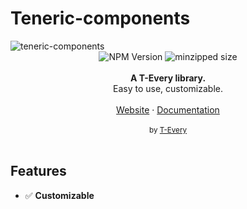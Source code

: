 # Teneric-components


 <img alt="teneric-components" src="https://i.imgur.com/XIX7gqb.png"/>

<div align="center">
    <img src="https://badgen.net/npm/v/@t-every/teneric-components" alt="NPM Version" />
    <img src="https://badgen.net/bundlephobia/minzip/@t-every/teneric-components" alt="minzipped size"/>
</div>
<br />
<div align="center"><strong>A T-Every library.</strong></div>
<div align="center">Easy to use, customizable.</div>
<br />
<div align="center">
<a href="#">Website</a> 
<span> · </span>
<a href="#">Documentation</a> 
</div>

<br />
<div align="center">
  <sub>by <a href="https://www.t-every.com">T-Every</a></sub>
</div>

<br />

## Features

- ✅ **Customizable**
